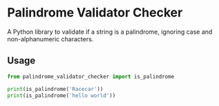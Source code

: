 # Palindrome Validator Checker
A Python library to validate if a string is a palindrome, ignoring case and non-alphanumeric characters.

## Usage

```python
from palindrome_validator_checker import is_palindrome

print(is_palindrome('Racecar'))
print(is_palindrome('hello world'))
```
